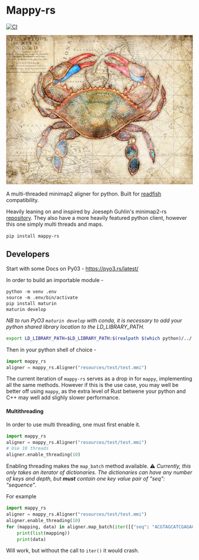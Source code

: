 # Mappy-rs
[![CI](https://github.com/Adoni5/mappy-rs/actions/workflows/CI.yml/badge.svg)](https://github.com/Adoni5/mappy-rs/actions/workflows/CI.yml)

![A map with a crab on it](img/crab_map.webp)

A multi-threaded minimap2 aligner for python. Built for [readfish](https://github.com/LooseLab/readfish/) compatibility.

Heavily leaning on and inspired by Joeseph Guhlin's minimap2-rs [repository](https://github.com/jguhlin/minimap2-rs). They also have a more heavily featured python client, however this one simply multi threads and maps.

`pip install mappy-rs`

## Developers
Start with some Docs on Py03 - https://pyo3.rs/latest/

In order to build an importable module - 

```
python -m venv .env
source -m .env/bin/activate
pip install maturin
maturin develop
```

_NB to run PyO3 `maturin develop` with conda, it is necessary to add your python shared library location to the LD_LIBRARY_PATH._

```bash
export LD_LIBRARY_PATH=$LD_LIBRARY_PATH:$(realpath $(which python)/../../lib)
```

Then in your python shell of choice - 

```python
import mappy_rs
aligner = mappy_rs.Aligner("resources/test/test.mmi")
```

The current iteration of `mappy-rs` serves as a drop in for `mappy`, implementing all the same methods. However if this is the use case, you may well be better off using `mappy`, as the extra level of Rust betwene your python and C++ may well add slighly slower performance.

#### Multithreading
In order to use multi threading, one must first enable it.

```python
import mappy_rs
aligner = mappy_rs.Aligner("resources/test/test.mmi")
# Use 10 threads
aligner.enable_threading(10)
```

Enabling threading makes the `map_batch` method available. ⚠️ _Currently, this only takes an iterator of dictionaries. The dictionaries can have any number of keys and depth, but __must__ contain one key value pair of "seq": "sequence"_.

For example

```python
import mappy_rs
aligner = mappy_rs.Aligner("resources/test/test.mmi")
aligner.enable_threading(10)
for (mapping, data) in aligner.map_batch(iter([{"seq": "ACGTAGCATCGAGACTACGA", "Other_random_key": "banter"}, {"seq": "ACGTAGCATCGAGACTACGA", "Other_random_key": "banter"}])):
    print(list(mapping))
    print(data)
```

Will work, but without the call to `iter()` it would crash.

